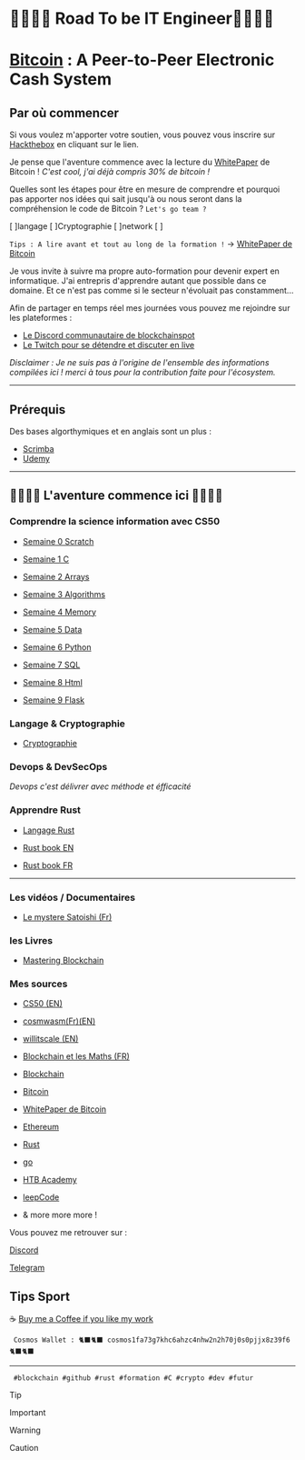 # 👨‍💻👩‍💻 Road To be IT Engineer👨‍💻👩‍💻

# [Bitcoin](https://bitcoin.org/bitcoin.pdf) : A Peer-to-Peer Electronic Cash System

## Par où commencer

Si vous voulez m'apporter votre soutien, vous pouvez vous inscrire sur [Hackthebox](https://referral.hackthebox.com/mz8x97E) en cliquant sur le lien.

Je pense que l'aventure commence avec la lecture du [WhitePaper](https://bitcoin.org/bitcoin.pdf) de Bitcoin ! *C'est cool, j'ai déjà compris 30%  de bitcoin !*

Quelles sont les étapes pour être en mesure de comprendre et pourquoi pas apporter nos idées qui sait jusqu'à ou nous seront dans la compréhension  le code de Bitcoin ? ``Let's go team ?``

[ ]langage
[ ]Cryptographie
[ ]network
[ ]

`Tips : A lire avant et tout au long de la formation !` -> [WhitePaper de Bitcoin](https://bitcoin.org/bitcoin.pdf)

Je vous invite à suivre ma propre auto-formation pour devenir expert en informatique. J'ai entrepris d'apprendre autant que possible dans ce domaine. Et ce n'est pas comme si le secteur n'évoluait pas constamment...

Afin de partager en temps réel mes journées vous pouvez me rejoindre sur les plateformes :

- [Le Discord communautaire de blockchainspot](https://discord.gg/VGhMvUmBhm)
- [Le Twitch pour se détendre et discuter en live](https://www.twitch.tv/karlbl0ck)

*Disclaimer : Je ne suis pas à l'origine de l'ensemble des informations compilées ici ! merci à tous pour la contribution faite pour l'écosystem.*

---

## Prérequis

Des bases algorthymiques et en anglais sont un plus :

- [Scrimba](https://scrimba.com/dashboard?tab=enrolled)
- [Udemy](https://www.udemy.com/)

---

## 👨‍💻👩‍💻 L'aventure commence ici 👨‍💻👩‍💻

### Comprendre la science information avec CS50

- [Semaine 0 Scratch](https://github.com/BlockchainSpot/Formation-Blockchain/tree/main/0%20-%20Science%20Informatique%20CS50/Week0%20-%20Scratch)

- [Semaine 1 C](https://github.com/BlockchainSpot/Formation-Blockchain/tree/main/0%20-%20Science%20Informatique%20CS50/Week1%20-%20C)

- [Semaine 2 Arrays](https://github.com/BlockchainSpot/Formation-Blockchain/tree/main/0%20-%20Science%20Informatique%20CS50/Week2%20-%20Arrays)

- [Semaine 3 Algorithms](https://github.com/BlockchainSpot/Formation-Blockchain/tree/main/0%20-%20Science%20Informatique%20CS50/Week3%20-%20Algorithms)

- [Semaine 4 Memory](https://github.com/BlockchainSpot/Formation-Blockchain/blob/main/0%20-%20Computer%20Science%20CS50/Week4/README.md)

- [Semaine 5 Data](https://github.com/BlockchainSpot/Formation-Blockchain/tree/main/0%20-%20Science%20Informatique%20CS50/Week5%20-%20%20Data)

- [Semaine 6 Python](https://github.com/BlockchainSpot/Formation-Blockchain/tree/main/0%20-%20Science%20Informatique%20CS50/Week5%20-%20%20Data)

- [Semaine 7 SQL](https://github.com/BlockchainSpot/Formation-Blockchain/tree/main/0%20-%20Science%20Informatique%20CS50/Week7%20-%20SQL)

- [Semaine 8 Html](https://github.com/BlockchainSpot/Formation-Blockchain/tree/main/0%20-%20Science%20Informatique%20CS50/Week8%20-%20Html)

- [Semaine 9 Flask](https://github.com/BlockchainSpot/Formation-Blockchain/tree/main/0%20-%20Science%20Informatique%20CS50/Week8%20-%20Html)

### Langage & Cryptographie

- [Cryptographie](https://github.com/BlockchainSpot/Formation-Blockchain/tree/main/2%20-%20Cryptography)

### Devops & DevSecOps

 *Devops c'est délivrer avec méthode et éfficacité*

### Apprendre Rust

- [Langage Rust](https://github.com/BlockchainSpot/Formation-Blockchain/tree/main/6%20-%20Langage%20Rust)

- [Rust book EN](https://doc.rust-lang.org/book/)
- [Rust book FR](https://jimskapt.github.io/rust-book-fr/)

---

### Les vidéos / Documentaires

- [Le mystere Satoishi (Fr)](https://www.youtube.com/watch?v=0ETcLj5jBy4)

### les Livres

- [Mastering Blockchain](https://www.amazon.fr/Mastering-Blockchain-distributed-consensus-cryptocurrencies/dp/1839213191/ref=sr_1_2_sspa?__mk_fr_FR=%C3%85M%C3%85%C5%BD%C3%95%C3%91&crid=22NO9FJPWMRRT&keywords=blockchain&qid=1646584849&sprefix=blockchain%2Caps%2C68&sr=8-2-spons&psc=1&spLa=ZW5jcnlwdGVkUXVhbGlmaWVyPUExMTJIQkhUSVRYQVRRJmVuY3J5cHRlZElkPUEwMjAzNDgxMkFOT05CMTkzVVlTUSZlbmNyeXB0ZWRBZElkPUEwNDU3MzY3MU82RU80QkcwWVRQUCZ3aWRnZXROYW1lPXNwX2F0ZiZhY3Rpb249Y2xpY2tSZWRpcmVjdCZkb05vdExvZ0NsaWNrPXRydWU=)

### Mes sources

- [CS50 (EN)](https://cs50.harvard.edu/x/2022/notes/0/)
- [cosmwasm(Fr)(EN)](https://docs.cosmwasm.com/fr/dev-academy/intro)
- [willitscale (EN)](https://github.com/willitscale)
- [Blockchain et les Maths (FR)](https://www.youtube.com/watch?v=SccvFbyDaUI&t=784)
- [Blockchain](https://fr.wikipedia.org/wiki/Blockchain)
- [Bitcoin](https://www.youtube.com/watch?v=0ETcLj5jBy4&t=1210s)
- [WhitePaper de Bitcoin](https://bitcoin.org/bitcoin.pdf)
- [Ethereum](https://fr.wikipedia.org/wiki/Ethereum)
- [Rust](https://www.udemy.com/course/programmer-en-rust)
- [go](https://www.udemy.com/course/le-langage-go-formation-complete/)
- [HTB Academy](https://academy.hackthebox.com/)
- [leepCode](https://leetcode.com/)

- & more more more !

Vous pouvez me retrouver sur :

[Discord](https://discord.gg/VGhMvUmBhm)

[Telegram](https://t.me/blockchainspotOfficial)

## Tips Sport ##

☕ [Buy me a Coffee if you like my work](https://www.buymeacoffee.com/karlblock)

     Cosmos Wallet : 🐈‍⬛🐈‍⬛ cosmos1fa73g7khc6ahzc4nhw2n2h70j0s0pjjx8z39f6 🐈‍⬛🐈‍⬛

---
     #blockchain #github #rust #formation #C #crypto #dev #futur

> [!TIP]
>

> [!IMPORTANT]
>

> [!WARNING]
>

> [!CAUTION]
>